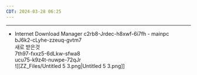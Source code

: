```yaml
---
CDT: 2024-03-28 06:25
---
```

---
- Internet Download Manager
	c2rb8-Jrdec-h8xwf-6i7fh - mainpc  
	bJ6k2-cLyhe-zzeuq-gvtm7  
	새로 받은것  
	7th97-fxxz5-6dLkw-sfwa8  
	ucu75-k9z4t-nuwpe-72qJr  
	![[ZZ_Files/Untitled 5 3.png|Untitled 5 3.png]]